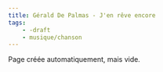 ```yaml
---
title: Gérald De Palmas - J'en rêve encore
tags:
    - -draft
    - musique/chanson
---
```


Page créée automatiquement, mais vide.
